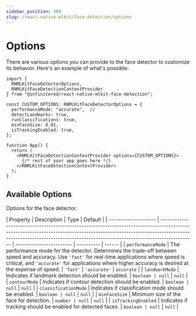 ```yaml
---
sidebar_position: 300
slug: /react-native-mlkit/face-detection/options
---
```


# Options

There are various options you can provide to the face detector to customize its behavior. Here's an example of what's
possible:

```tsx
import {
  RNMLKitFaceDetectorOptions,
  RNMLKitFaceDetectionContextProvider
} from "@infinitered/react-native-mlkit-face-detection";

const CUSTOM_OPTIONS: RNMLKitFaceDetectorOptions = {
  performanceMode: "accurate",  // 
  detectLandmarks: true,
  runClassifications: true,
  minFaceSize: 0.01,
  isTrackingEnabled: true,
};

function App() {
  return (
    <RNMLKitFaceDetectionContextProvider options={CUSTOM_OPTIONS}>
      {/* rest of your app goes here */}
    </RNMLKitFaceDetectionContextProvider>
  );
}
```

## Available Options

Options for the face detector.

| Property | Description | Type | Default |
| -------------------- | -------------------------------------------------------------------------------------------------------------------------------------------------------------------------------------------------------------------------------------------------------- | ------------------------ | ---------- | ------ |
| `performanceMode`    | The performance mode for the detector. Determines the trade-off between speed and accuracy. Use `'fast'` for real-time applications where speed is critical, and `'accurate'` for applications where higher accuracy is desired at the expense of speed. | `'fast'` \| `'accurate'` | `accurate` |
| `landmarkMode`       | Indicates if landmark detection should be enabled. | `boolean | null`      | `null` |
| `contourMode`        | Indicates if contour detection should be enabled. | `boolean | null`      | `null` |
| `classificationMode` | Indicates if classification mode should be enabled. | `boolean | null`      | `null` |
| `minFaceSize`        | Minimum size of the face for detection. | `number | null`      | `null` |
| `isTrackingEnabled`  | Indicates if tracking should be enabled for detected faces. | `boolean | null`      | `null` |
